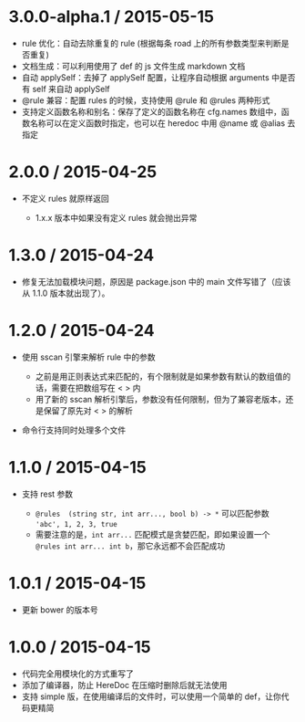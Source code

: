 
3.0.0-alpha.1 / 2015-05-15
==========================

  * rule 优化：自动去除重复的 rule (根据每条 road 上的所有参数类型来判断是否重复)
  * 文档生成：可以利用使用了 def 的 js 文件生成 markdown 文档
  * 自动 applySelf：去掉了 applySelf 配置，让程序自动根据 arguments 中是否有 self 来自动 applySelf
  * @rule 兼容：配置 rules 的时候，支持使用 @rule 和 @rules 两种形式
  * 支持定义函数名称和别名：保存了定义的函数名称在 cfg.names 数组中，函数名称可以在定义函数时指定，也可以在 heredoc 中用 @name 或 @alias 去指定
  

2.0.0 / 2015-04-25
==================

  * 不定义 rules 就原样返回
    
    - 1.x.x 版本中如果没有定义 rules 就会抛出异常

1.3.0 / 2015-04-24
==================
    
  * 修复无法加载模块问题，原因是 package.json 中的 main 文件写错了（应该从 1.1.0 版本就出现了）。


1.2.0 / 2015-04-24
==================

  * 使用 sscan 引擎来解析 rule 中的参数
    
    - 之前是用正则表达式来匹配的，有个限制就是如果参数有默认的数组值的话，需要在把数组写在 < > 内
    - 用了新的 sscan 解析引擎后，参数没有任何限制，但为了兼容老版本，还是保留了原先对 < > 的解析  

  * 命令行支持同时处理多个文件

1.1.0 / 2015-04-15
==================

  * 支持 rest 参数

    - `@rules  (string str, int arr..., bool b) -> *` 可以匹配参数 `'abc', 1, 2, 3, true`
    - 需要注意的是，`int arr...` 匹配模式是贪婪匹配，即如果设置一个 `@rules int arr... int b`，那它永远都不会匹配成功 

1.0.1 / 2015-04-15
==================

  * 更新 bower 的版本号

1.0.0 / 2015-04-15
==================

  * 代码完全用模块化的方式重写了
  * 添加了编译器，防止 HereDoc 在压缩时删除后就无法使用
  * 支持 simple 版，在使用编译后的文件时，可以使用一个简单的 def，让你代码更精简

